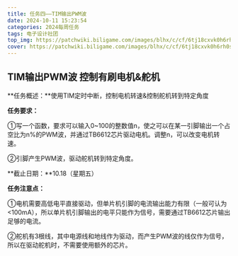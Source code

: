 ```yaml
---
title: 任务四——TIM输出PWM波
date: 2024-10-11 15:23:54
categories: 2024每周任务
tags: 电子设计社团
top_img: https://patchwiki.biligame.com/images/blhx/c/cf/6tj18cxvk0h6rh0s3l2nczv8zggspm1.png
cover: https://patchwiki.biligame.com/images/blhx/c/cf/6tj18cxvk0h6rh0s3l2nczv8zggspm1.png
---
```


## TIM输出PWM波 控制有刷电机&舵机

**任务概述：**使用TIM定时中断，控制电机转速&控制舵机转到特定角度

**任务要求：**

①写一个函数，要求可以输入0~100的整数值n，使之可以在某一引脚输出一个占空比为n%的PWM波，并通过TB6612芯片驱动电机。调整n，可以改变电机转速。

②引脚产生PWM波，驱动舵机转到特定角度。

**截止日期：**10.18（星期五）

**任务注意点：**

①电机需要高低电平直接驱动，但单片机引脚的电流输出能力有限（一般可认为<100mA），所以单片机引脚输出的电平只能作为信号，需要通过TB6612芯片输出足够的电流。

②舵机有3根线，其中电源线和地线作为驱动，而产生PWM波的线仅作为信号，所以在驱动舵机时，不需要使用额外的芯片。
